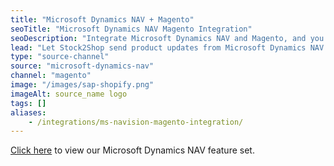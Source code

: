 ```yaml
---
title: "Microsoft Dynamics NAV + Magento"
seoTitle: "Microsoft Dynamics NAV Magento Integration"
seoDescription: "Integrate Microsoft Dynamics NAV and Magento, and you'll be able to streamline your workflow, simplify the ordering process and save time - and money. Find out more about how a Microsoft Dynamics NAV Magento Integration can help your business."
lead: "Let Stock2Shop send product updates from Microsoft Dynamics NAV to Magento (1.x or 2.x). In addition, online orders can be dropped off at an FTP location specified by you and trigger an instruction to your warehouse to fulfill. Here’s how we can help you streamline your workflow."
type: "source-channel"
source: "microsoft-dynamics-nav"
channel: "magento"
image: "/images/sap-shopify.png"
imageAlt: source_name logo
tags: []
aliases:
    - /integrations/ms-navision-magento-integration/
---
```


[Click here](/help/features/microsoft-dynamics-nav/ "Microsoft Dynamics NAV Features") to view our Microsoft Dynamics NAV feature set.